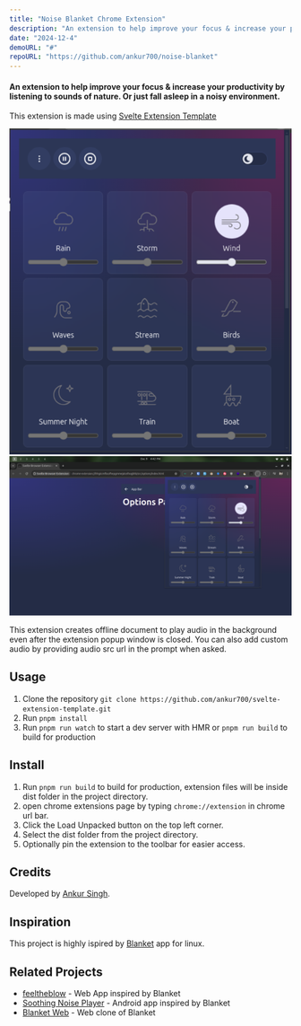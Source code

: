 ```yaml
---
title: "Noise Blanket Chrome Extension"
description: "An extension to help improve your focus & increase your productivity by listening to sounds of nature. Or just fall asleep in a noisy environment."
date: "2024-12-4"
demoURL: "#"
repoURL: "https://github.com/ankur700/noise-blanket"
---
```



#### An extension to help improve your focus & increase your productivity by listening to sounds of nature. Or just fall asleep in a noisy environment.

This extension is made using [Svelte Extension Template](https://github.com/ankur700/svelte-extension-template)


<!-- |                         Firefox                          |                         Chromium / Edge                         |
| :------------------------------------------------------: | :-------------------------------------------------------------: |
| ![Screenshot of the extension in Firefox](./firefox.png) | ![Screenshot of the extension in Edge/Chromium](./chrome.png) | -->
![Full screen extension image](../../../images/FullScreen.png)
![Screenshot of the extension in Edge/Chromium](../../../images/chrome.png)


This extension creates offline document to play audio in the background even after the extension popup window is closed. You can also add custom audio by providing audio src url in the prompt when asked.

## Usage

1. Clone the repository `git clone https://github.com/ankur700/svelte-extension-template.git`
2. Run `pnpm install`
3. Run `pnpm run watch` to start a dev server with HMR or `pnpm run build` to build for production

## Install
1. Run `pnpm run build` to build for production, extension files will be inside dist folder in the project directory.
2. open chrome extensions page by typing `chrome://extension` in chrome url bar.
3. Click the Load Unpacked button on the top left corner.
4. Select the dist folder from the project directory.
5. Optionally pin the extension to the toolbar for easier access.

## Credits
Developed by [Ankur Singh](https://github.com/ankur700).

## Inspiration
This project is highly ispired by [Blanket](https://github.com/rafaelmardojai/blanket) app for linux.

## Related Projects
- [feeltheblow](https://feeltheblow.web.app/) - Web App inspired by Blanket
- [Soothing Noise Player](https://f-droid.org/en/packages/ie.delilahsthings.soothingloop/) - Android app inspired by Blanket
- [Blanket Web](https://apps.roanapur.de/blanket/) - Web clone of Blanket
